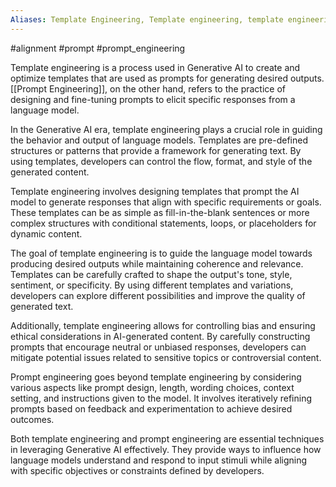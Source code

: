 ```yaml
---
Aliases: Template Engineering, Template engineering, template engineering
---
```


#alignment #prompt #prompt_engineering

Template engineering is a process used in Generative AI to create and optimize templates that are used as prompts for generating desired outputs. [[Prompt Engineering]], on the other hand, refers to the practice of designing and fine-tuning prompts to elicit specific responses from a language model.

In the Generative AI era, template engineering plays a crucial role in guiding the behavior and output of language models. Templates are pre-defined structures or patterns that provide a framework for generating text. By using templates, developers can control the flow, format, and style of the generated content.

Template engineering involves designing templates that prompt the AI model to generate responses that align with specific requirements or goals. These templates can be as simple as fill-in-the-blank sentences or more complex structures with conditional statements, loops, or placeholders for dynamic content.

The goal of template engineering is to guide the language model towards producing desired outputs while maintaining coherence and relevance. Templates can be carefully crafted to shape the output's tone, style, sentiment, or specificity. By using different templates and variations, developers can explore different possibilities and improve the quality of generated text.

Additionally, template engineering allows for controlling bias and ensuring ethical considerations in AI-generated content. By carefully constructing prompts that encourage neutral or unbiased responses, developers can mitigate potential issues related to sensitive topics or controversial content.

Prompt engineering goes beyond template engineering by considering various aspects like prompt design, length, wording choices, context setting, and instructions given to the model. It involves iteratively refining prompts based on feedback and experimentation to achieve desired outcomes.

Both template engineering and prompt engineering are essential techniques in leveraging Generative AI effectively. They provide ways to influence how language models understand and respond to input stimuli while aligning with specific objectives or constraints defined by developers.